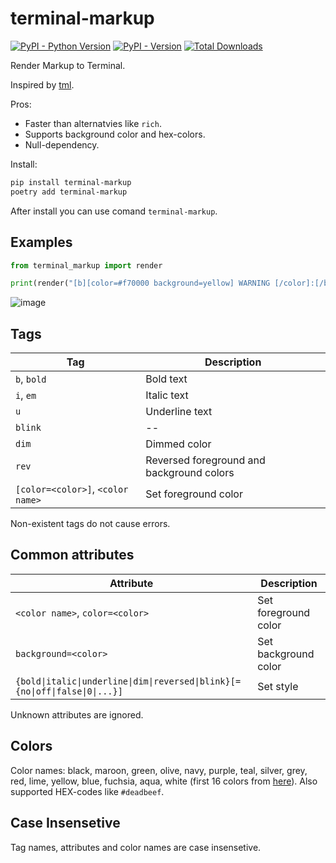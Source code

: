 # terminal-markup

[![PyPI - Python Version](https://img.shields.io/pypi/pyversions/terminal-markup)]() [![PyPI - Version](https://img.shields.io/pypi/v/terminal-markup)]() [![Total Downloads](https://static.pepy.tech/badge/terminal-markup)]()

Render Markup to Terminal.

Inspired by [tml](https://github.com/liamg/tml).

Pros:

* Faster than alternatvies like `rich`.
* Supports background color and hex-colors.
* Null-dependency.

Install:

```bash
pip install terminal-markup
poetry add terminal-markup
```

After install you can use comand `terminal-markup`.

## Examples

```python
from terminal_markup import render

print(render("[b][color=#f70000 background=yellow] WARNING [/color]:[/b] [purple]Life leads to [i blue underline]Death[/i].[/purple]"))
```

![image](https://github.com/s3rgeym/terminal-markup/assets/12753171/b3681eff-dff3-4964-a6fe-0329a4829156)

## Tags

| Tag | Description |
| --- | --- |
| `b`, `bold` | Bold text |
| `i`, `em` | Italic text |
| `u` | Underline text |
| `blink` | -- |
| `dim` | Dimmed color |
| `rev` | Reversed foreground and background colors |
| `[color=<color>]`, `<color name>` | Set foreground color |

Non-existent tags do not cause errors.

## Common attributes

| Attribute | Description |
| -- | -- |
| `<color name>`, `color=<color>` | Set foreground color |
| `background=<color>` | Set background color |
| `{bold\|italic\|underline\|dim\|reversed\|blink}[={no\|off\|false\|0\|...}]` | Set style |

Unknown attributes are ignored.

## Colors

Color names: black, maroon, green, olive, navy, purple, teal, silver, grey, red, lime, yellow, blue, fuchsia, aqua, white (first 16 colors from [here](https://ss64.com/bash/syntax-colors.html)). Also supported HEX-codes like `#deadbeef`.

## Case Insensetive

Tag names, attributes and color names are case insensetive.
